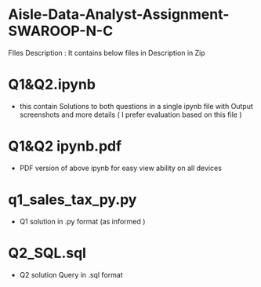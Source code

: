 # Aisle-Data-Analyst-Assignment-SWAROOP-N-C

FIles Description : It contains below files in Description in Zip

# Q1&Q2.ipynb 
- this contain Solutions to both questions in a single ipynb file with Output screenshots and more details  ( I prefer evaluation based on this file )

# Q1&Q2 ipynb.pdf 
- PDF version of above ipynb for easy view ability on all devices

# q1_sales_tax_py.py 
- Q1 solution in .py format (as informed )

# Q2_SQL.sql  
- Q2 solution Query in .sql format
